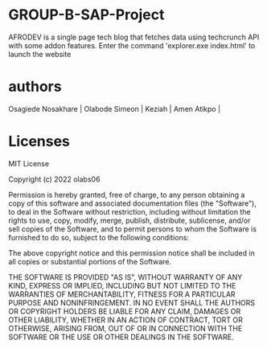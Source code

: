 # GROUP-B-SAP-Project
AFRODEV is a single page tech blog that fetches data using techcrunch API with some addon features.
Enter the command 'explorer.exe index.html' to launch the website

# authors
Osagiede Nosakhare |
Olabode Simeon |
Keziah |
Amen Atikpo |
# Licenses
MIT License

Copyright (c) 2022 olabs06

Permission is hereby granted, free of charge, to any person obtaining a copy
of this software and associated documentation files (the "Software"), to deal
in the Software without restriction, including without limitation the rights
to use, copy, modify, merge, publish, distribute, sublicense, and/or sell
copies of the Software, and to permit persons to whom the Software is
furnished to do so, subject to the following conditions:

The above copyright notice and this permission notice shall be included in all
copies or substantial portions of the Software.

THE SOFTWARE IS PROVIDED "AS IS", WITHOUT WARRANTY OF ANY KIND, EXPRESS OR
IMPLIED, INCLUDING BUT NOT LIMITED TO THE WARRANTIES OF MERCHANTABILITY,
FITNESS FOR A PARTICULAR PURPOSE AND NONINFRINGEMENT. IN NO EVENT SHALL THE
AUTHORS OR COPYRIGHT HOLDERS BE LIABLE FOR ANY CLAIM, DAMAGES OR OTHER
LIABILITY, WHETHER IN AN ACTION OF CONTRACT, TORT OR OTHERWISE, ARISING FROM,
OUT OF OR IN CONNECTION WITH THE SOFTWARE OR THE USE OR OTHER DEALINGS IN THE
SOFTWARE.
